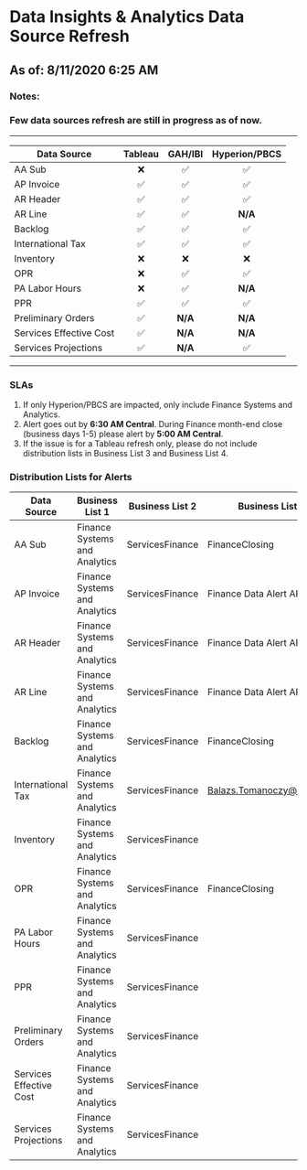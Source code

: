 <!--- Please see below for ASCII codes -->
<!--- USE &#x274C; for "red X" -->
<!--- USE &#x2705; for "green check mark" -->

# Data Insights & Analytics Data Source Refresh

## As of: 8/11/2020 6:25 AM 

### Notes:
<!---    -->
### Few data sources refresh are still in progress as of now.
<!--- END NOTES SECTION -->
***

| Data Source             | Tableau  |  GAH/IBI      | Hyperion/PBCS|
| ------------            | :------: |  :----------: | :----------: |
| AA Sub                  | &#x274C; | &#x2705;      | &#x2705;  |
| AP Invoice              | &#x2705; | &#x2705;      | &#x2705;  |
| AR Header               | &#x2705; | &#x2705;      | &#x2705;  |
| AR Line                 | &#x2705; | &#x2705;      | __N/A__  |
| Backlog                 | &#x2705; | &#x2705;      | &#x2705;  |
| International Tax       | &#x2705; | &#x2705;      | &#x2705;  |
| Inventory               | &#x274C; | &#x274C;      | &#x274C;  |
| OPR                     | &#x274C; | &#x2705;      | &#x2705;  |
| PA Labor Hours          | &#x274C; | &#x2705;      | __N/A__  |
| PPR                     | &#x2705; | &#x2705;      | &#x2705;  |
| Preliminary Orders      | &#x2705; | __N/A__       | __N/A__  |
| Services Effective Cost | &#x2705; | __N/A__       | __N/A__  |
| Services Projections    | &#x2705; | __N/A__       | &#x2705;  |

***


### SLAs

1. If only Hyperion/PBCS are impacted, only include Finance Systems and Analytics.
2. Alert goes out by **6:30 AM Central**.  During Finance month-end close (business days 1-5) please alert by **5:00 AM Central**.
3. If the issue is for a Tableau refresh only, please do not include distribution lists in Business List 3 and Business List 4.


### Distribution Lists for Alerts

 | Data Source           | Business List 1               |  Business List 2    | Business List 3  | Business List 4|
| ------------           | ----------------------------- |---------------   | ----------       | ----------    | 
| AA Sub                 | Finance Systems and Analytics   | ServicesFinance   | FinanceClosing        |
| AP Invoice             | Finance Systems and Analytics   | ServicesFinance   | Finance Data Alert AR | Finance Data Alert BBC |
| AR Header              | Finance Systems and Analytics   | ServicesFinance   | Finance Data Alert AR | Finance Data Alert BBC |
| AR Line                | Finance Systems and Analytics   | ServicesFinance   | Finance Data Alert AP |
| Backlog                | Finance Systems and Analytics   | ServicesFinance   | FinanceClosing        |
| International Tax      | Finance Systems and Analytics   | ServicesFinance   | Balazs.Tomanoczy@wwt.com|
| Inventory              | Finance Systems and Analytics   | ServicesFinance   |  |
| OPR                    | Finance Systems and Analytics   | ServicesFinance   | FinanceClosing  |
| PA Labor Hours         | Finance Systems and Analytics   | ServicesFinance   |   |
| PPR                    | Finance Systems and Analytics   | ServicesFinance   |   |
| Preliminary Orders     | Finance Systems and Analytics   | ServicesFinance   |   |
| Services Effective Cost| Finance Systems and Analytics   | ServicesFinance   |   |
| Services Projections   | Finance Systems and Analytics   | ServicesFinance   |   |
